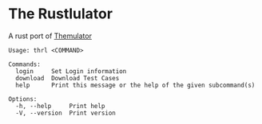 # The Rustlulator

A rust port of [Themulator](https://github.com/Bgabri/Themulator)


```
Usage: thrl <COMMAND>

Commands:
  login     Set Login information
  download  Download Test Cases
  help      Print this message or the help of the given subcommand(s)

Options:
  -h, --help     Print help
  -V, --version  Print version

```
